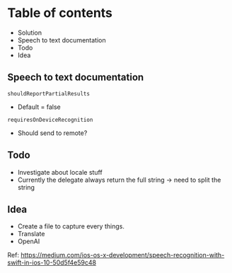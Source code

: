 # Table of contents
- Solution
- Speech to text documentation
- Todo
- Idea

## Speech to text documentation

`shouldReportPartialResults`
- Default = false

`requiresOnDeviceRecognition`
- Should send to remote?

## Todo

- Investigate about locale stuff
- Currently the delegate always return the full string -> need to split the string

## Idea

- Create a file to capture every things.
- Translate
- OpenAI

Ref:
https://medium.com/ios-os-x-development/speech-recognition-with-swift-in-ios-10-50d5f4e59c48
